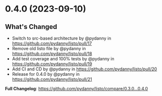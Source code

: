 # 0.4.0 (2023-09-10)
## What's Changed
* Switch to src-based architecture by @pydanny in https://github.com/pydanny/listo/pull/17
* Remove old listo file by @pydanny in https://github.com/pydanny/listo/pull/18
* Add test coverage and 100% tests by @pydanny in https://github.com/pydanny/listo/pull/19
* Add CI and CD by @pydanny in https://github.com/pydanny/listo/pull/20
* Release for 0.4.0 by @pydanny in https://github.com/pydanny/listo/pull/21


**Full Changelog**: https://github.com/pydanny/listo/compare/0.3.0...0.4.0
